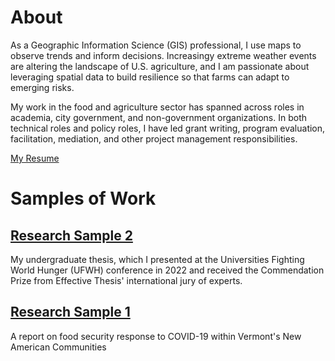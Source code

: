 # About
As a Geographic Information Science (GIS) professional, I use maps to observe trends and inform decisions. Increasingy extreme weather events are altering the landscape of U.S. agriculture, and I am passionate about leveraging spatial data to build resilience so that farms can adapt to emerging risks. 

My work in the food and agriculture sector has spanned across roles in academia, city government, and non-government organizations. In both technical roles and policy roles, I have led grant writing, program evaluation, facilitation, mediation, and other project management responsibilities.

<a href="https://www.canva.com/design/DAGpVVrX5d4/BKphzwwYIu473VdDHB10sg/edit?utm_content=DAGpVVrX5d4&utm_campaign=designshare&utm_medium=link2&utm_source=sharebutton">My Resume</a>

# Samples of Work

## <a href="https://www.spatializingmigration.net/wp-content/uploads/2021/04/Refugee_Communities_and_Food_Security.pdf">Research Sample 2</a>
My undergraduate thesis, which I presented at the Universities Fighting World Hunger (UFWH) conference in 2022 and received the Commendation Prize from Effective Thesis' international jury of experts.


## <a href="https://www.spatializingmigration.net/wp-content/uploads/2021/04/Refugee_Communities_and_Food_Security.pdf">Research Sample 1</a>
A report on food security response to COVID-19 within Vermont's New American Communities
